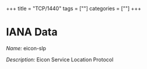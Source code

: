 +++
title = "TCP/1440"
tags = [""]
categories = [""]
+++

# IANA Data

_Name:_ eicon-slp

_Description:_ Eicon Service Location Protocol

